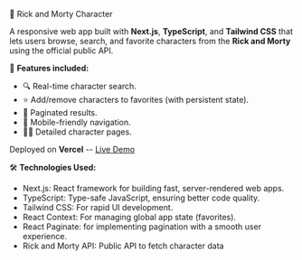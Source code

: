 🚀 Rick and Morty Character

A responsive web app built with **Next.js**, **TypeScript**, and **Tailwind CSS** that lets users browse, search, and favorite characters from the **Rick and Morty** using the official public API.

🔧 **Features included:**

- 🔍 Real-time character search.
- ⭐ Add/remove characters to favorites (with persistent state).
- 📄 Paginated results.
- 📱 Mobile-friendly navigation.
- 🧑‍🚀 Detailed character pages.

Deployed on **Vercel** -- [Live Demo](https://ricky-morty-xi.vercel.app)

🛠️ **Technologies Used:**

- Next.js: React framework for building fast, server-rendered web apps.
- TypeScript: Type-safe JavaScript, ensuring better code quality.
- Tailwind CSS: For rapid UI development.
- React Context: For managing global app state (favorites).
- React Paginate: for implementing pagination with a smooth user experience.
- Rick and Morty API: Public API to fetch character data
